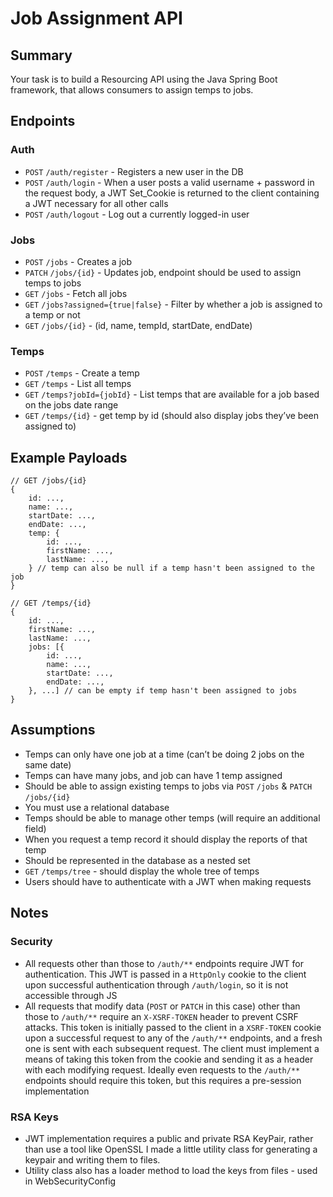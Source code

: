 # Job Assignment API

## Summary
Your task is to build a Resourcing API using the Java Spring Boot framework, that allows consumers to assign temps to jobs.

## Endpoints

### Auth

* `POST` `/auth/register` - Registers a new user in the DB
* `POST` `/auth/login` - When a user posts a valid username + password in the request body, 
a JWT Set_Cookie is returned to the client containing a JWT necessary for all other calls
* `POST` `/auth/logout` - Log out a currently logged-in user

### Jobs

* `POST` `/jobs` - Creates a job
* `PATCH` `/jobs/{id}` - Updates job, endpoint should be used to assign temps to jobs
* `GET` `/jobs` - Fetch all jobs
* `GET` `/jobs?assigned={true|false}` - Filter by whether a job is assigned to a temp or not
* `GET` `/jobs/{id}` - (id, name, tempId, startDate, endDate)

### Temps

* `POST` `/temps` - Create a temp
* `GET` `/temps` - List all temps
* `GET` `/temps?jobId={jobId}` - List temps that are available for a job based on the jobs date range
* `GET` `/temps/{id}` - get temp by id (should also display jobs they’ve been assigned to)

## Example Payloads

```
// GET /jobs/{id}
{
	id: ...,
	name: ...,
	startDate: ...,
	endDate: ...,
	temp: {
		id: ...,
		firstName: ...,
		lastName: ...,
	} // temp can also be null if a temp hasn't been assigned to the job
}

// GET /temps/{id}
{
	id: ...,
	firstName: ...,
	lastName: ...,
	jobs: [{
		id: ...,
		name: ...,
		startDate: ...,
		endDate: ...,
	}, ...] // can be empty if temp hasn't been assigned to jobs
}
```

## Assumptions

* Temps can only have one job at a time (can’t be doing 2 jobs on the same date)
* Temps can have many jobs, and job can have 1 temp assigned
* Should be able to assign existing temps to jobs via `POST` `/jobs` & `PATCH` `/jobs/{id}`
* You must use a relational database
* Temps should be able to manage other temps (will require an additional field)
* When you request a temp record it should display the reports of that temp
* Should be represented in the database as a nested set
* `GET` `/temps/tree` - should display the whole tree of temps
* Users should have to authenticate with a JWT when making requests

## Notes

### Security

* All requests other than those to `/auth/**` endpoints require JWT for authentication. This JWT is passed
in a `HttpOnly` cookie to the client upon successful authentication through `/auth/login`, so it is not
accessible through JS
* All requests that modify data (`POST` or `PATCH` in this case) other than those to `/auth/**`
require an `X-XSRF-TOKEN` header to prevent CSRF attacks. This token is initially passed to the client 
in a `XSRF-TOKEN` cookie upon a successful request to any of the `/auth/**` endpoints, and a fresh one is sent with each
subsequent request. The client must implement a means of taking this token from the cookie and sending it as a header with 
each modifying request. Ideally even requests to the `/auth/**` endpoints should require this token, but this
requires a pre-session implementation

### RSA Keys
* JWT implementation requires a public and private RSA KeyPair, rather than use a tool like OpenSSL
I made a little utility class for generating a keypair and writing them to files.
* Utility class also has a loader method to load the keys from files - used in WebSecurityConfig